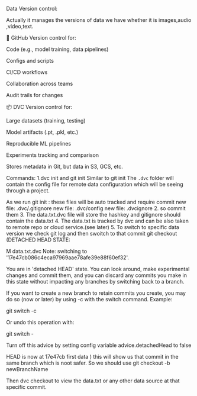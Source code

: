 Data Version control:

Actually it manages the versions of data we have whether it is images,audio ,video,text.


📁 GitHub
Version control for:

Code (e.g., model training, data pipelines)

Configs and scripts

CI/CD workflows

Collaboration across teams

Audit trails for changes

📦 DVC
Version control for:

Large datasets (training, testing)

Model artifacts (.pt, .pkl, etc.)

Reproducible ML pipelines

Experiments tracking and comparison

Stores metadata in Git, but data in S3, GCS, etc.


Commands:
1.dvc init and git init
Similar to git init
The `.dvc` folder will contain the config file for remote data configuration which will be seeing through a project.

As we run git init :
these files will be auto tracked and require commit 
        new file:   .dvc/.gitignore
        new file:   .dvc/config
        new file:   .dvcignore
2. so commit them
3. The data.txt.dvc file will store the hashkey and gitignore should contain the data.txt
4. The data.txt is tracked by dvc and can be also taken to remote repo or cloud service.(see later)
5. To switch to specific data version we check git log and then swoitch to that commit
git checkout <commit-hash>
(DETACHED HEAD STATE:

M       data.txt.dvc
Note: switching to '17e47cb086c4eca97969aae78afe39e88f60ef32'.

You are in 'detached HEAD' state. You can look around, make experimental
changes and commit them, and you can discard any commits you make in this
state without impacting any branches by switching back to a branch.

If you want to create a new branch to retain commits you create, you may
do so (now or later) by using -c with the switch command. Example:

  git switch -c <new-branch-name>

Or undo this operation with:

  git switch -

Turn off this advice by setting config variable advice.detachedHead to false

HEAD is now at 17e47cb first data
)
this will show us that commit in the same branch which is noot safer.
So we should use git checkout -b newBranchName <commit-hash>

Then dvc checkout to view the data.txt or any other data source at that specific commit.
